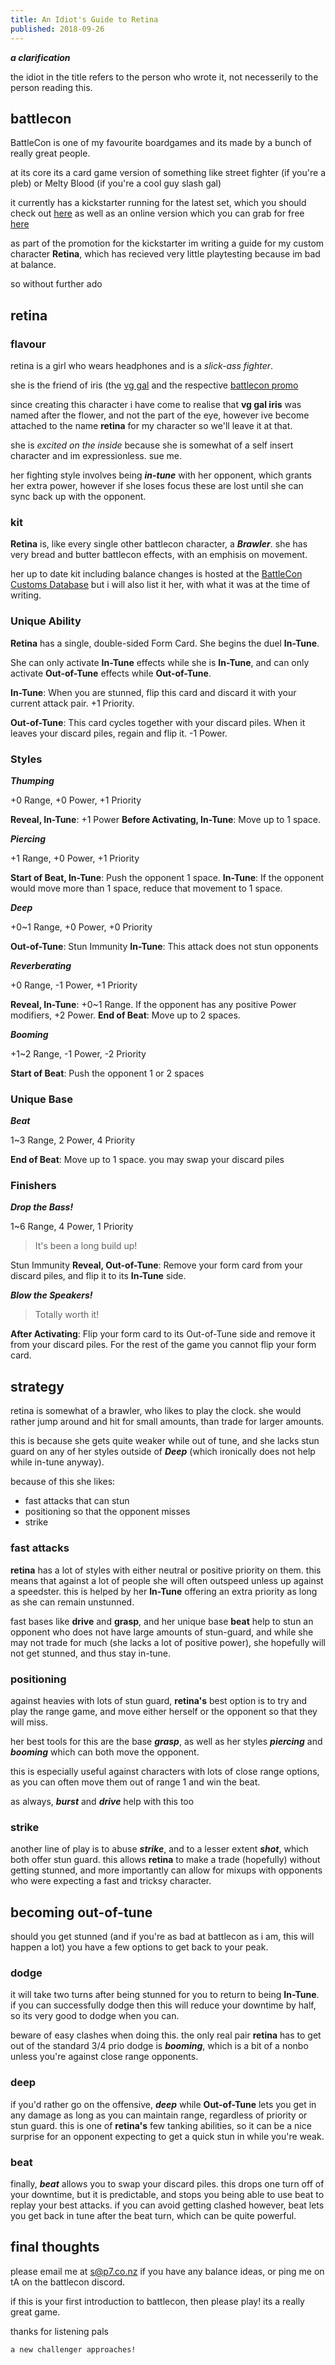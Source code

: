 ```yaml
---
title: An Idiot's Guide to Retina
published: 2018-09-26
---
```


***a clarification***

the idiot in the title refers to the person who wrote it, not necesserily to the person reading this.

## battlecon

BattleCon is one of my favourite boardgames and its made by a bunch of really great people.

at its core its a card game version of something like street fighter (if you're a pleb) or Melty Blood (if you're a cool guy slash gal)

it currently has a kickstarter running for the latest set, which you should check out [here](https://www.kickstarter.com/projects/level99games/battlecon-unleashed-the-ultimate-battlecon-edition/description) as well as an online version which you can grab for free [here](https://store.steampowered.com/app/792570/BattleCON_Online/)

as part of the promotion for the kickstarter im writing a guide for my custom character **Retina**, which has recieved very little playtesting because im bad at balance.

so without further ado

## retina

### flavour

retina is a girl who wears headphones and is a *slick-ass fighter*.

she is the friend of iris (the [vg gal](http://vggal.smackjeeves.com/comics/1209666/iris-watches-cat-mom-hugs-baby-kitten/) and the respective [battlecon promo](http://indines.wikia.com/wiki/VG_Gal_Iris)

since creating this character i have come to realise that **vg gal iris** was named after the flower, and not the part of the eye, however ive become attached to the name **retina** for my character so we'll leave it at that.

she is *excited on the inside* because she is somewhat of a self insert character and im expressionless. sue me.

her fighting style involves being ***in-tune*** with her opponent, which grants her extra power, however if she loses focus these are lost until she can sync back up with the opponent.

### kit

**Retina** is, like every single other battlecon character, a ***Brawler***. she has very bread and butter battlecon effects, with an emphisis on movement.

her up to date kit including balance changes is hosted at the [BattleCon Customs Database](https://docs.google.com/spreadsheets/d/1sa6_yY1HNwKPRmv1QcTBuLI6pcPkMFvz2IjC8vYpdVg/edit#gid=539552628) but i will also list it her, with what it was at the time of writing.

### Unique Ability

**Retina** has a single, double-sided Form Card. She begins the duel **In-Tune**.

She can only activate **In-Tune** effects while she is **In-Tune**, and can only activate **Out-of-Tune** effects while **Out-of-Tune**.

**In-Tune**:
When you are stunned, flip this card and discard it with your current attack pair.
+1 Priority.

**Out-of-Tune**:
This card cycles together with your discard piles. When it leaves your discard piles, regain and flip it.
-1 Power.

### Styles

***Thumping***

+0 Range, +0 Power, +1 Priority

**Reveal, In-Tune**: +1 Power
**Before Activating, In-Tune**: Move up to 1 space.

***Piercing***

+1 Range, +0 Power, +1 Priority

**Start of Beat, In-Tune**: Push the opponent 1 space.
**In-Tune**: If the opponent would move more than 1 space, reduce that movement to 1 space.

***Deep***

+0~1 Range, +0 Power, +0 Priority

**Out-of-Tune**: Stun Immunity
**In-Tune**: This attack does not stun opponents

***Reverberating***

+0 Range, -1 Power, +1 Priority

**Reveal, In-Tune**: +0~1 Range. If the opponent has any positive Power modifiers, +2 Power.
**End of Beat**: Move up to 2 spaces.

***Booming***

+1~2 Range, -1 Power, -2 Priority

**Start of Beat**: Push the opponent 1 or 2 spaces

### Unique Base

***Beat***

1~3 Range, 2 Power, 4 Priority

**End of Beat**: Move up to 1 space. you may swap your discard piles

### Finishers

***Drop the Bass!***

1~6 Range, 4 Power, 1 Priority

> It's been a long build up!

Stun Immunity
**Reveal, Out-of-Tune**: Remove your form card from your discard piles, and flip it to its **In-Tune** side.

***Blow the Speakers!***

> Totally worth it!

**After Activating**: Flip your form card to its Out-of-Tune side and remove it from your discard piles. For the rest of the game you cannot flip your form card.

## strategy

retina is somewhat of a brawler, who likes to play the clock. she would rather jump around and hit for small amounts, than trade for larger amounts.

this is because she gets quite weaker while out of tune, and she lacks stun guard on any of her styles outside of ***Deep*** (which ironically does not help while in-tune anyway).

because of this she likes:

* fast attacks that can stun
* positioning so that the opponent misses
* strike

### fast attacks

**retina** has a lot of styles with either neutral or positive priority on them. this means that against a lot of people she will often outspeed unless up against a speedster. this is helped by her **In-Tune** offering an extra priority as long as she can remain unstunned.

fast bases like **drive** and **grasp**, and her unique base **beat** help to stun an opponent who does not have large amounts of stun-guard, and while she may not trade for much (she lacks a lot of positive power), she hopefully will not get stunned, and thus stay in-tune.

### positioning

against heavies with lots of stun guard, **retina's** best option is to try and play the range game, and move either herself or the opponent so that they will miss.

her best tools for this are the base ***grasp***, as well as her styles ***piercing*** and ***booming*** which can both move the opponent.

this is especially useful against characters with lots of close range options, as you can often move them out of range 1 and win the beat.

as always, ***burst*** and ***drive*** help with this too

### strike

another line of play is to abuse ***strike***, and to a lesser extent ***shot***, which both offer stun guard. this allows **retina** to make a trade (hopefully) without getting stunned, and more importantly can allow for mixups with opponents who were expecting a fast and tricksy character.

## becoming out-of-tune

should you get stunned (and if you're as bad at battlecon as i am, this will happen a lot) you have a few options to get back to your peak.

### dodge

it will take two turns after being stunned for you to return to being **In-Tune**. if you can successfully dodge then this will reduce your downtime by half, so its very good to dodge when you can.

beware of easy clashes when doing this. the only real pair **retina** has to get out of the standard 3/4 prio dodge is ***booming***, which is a bit of a nonbo unless you're against close range opponents.

### deep

if you'd rather go on the offensive, ***deep*** while **Out-of-Tune** lets you get in any damage as long as you can maintain range, regardless of priority or stun guard. this is one of **retina's** few tanking abilities, so it can be a nice surprise for an opponent expecting to get a quick stun in while you're weak.

### beat

finally, ***beat*** allows you to swap your discard piles. this drops one turn off of your downtime, but it is predictable, and stops you being able to use beat to replay your best attacks. if you can avoid getting clashed however, beat lets you get back in tune after the beat turn, which can be quite powerful.

## final thoughts

please email me at [s@p7.co.nz](mailto:s@p7.co.nz) if you have any balance ideas, or ping me on tA on the battlecon discord.

if this is your first introduction to battlecon, then please play! its a really great game.

thanks for listening pals

`a new challenger approaches!`
